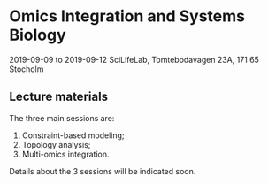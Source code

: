 # Omics Integration and Systems Biology 
2019-09-09 to 2019-09-12
SciLifeLab, Tomtebodavagen 23A, 171 65 Stocholm

## Lecture materials

The three main sessions are:
1. Constraint-based modeling;
2. Topology analysis;
3. Multi-omics integration.

Details about the 3 sessions will be indicated soon.